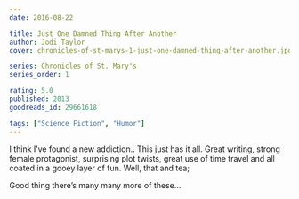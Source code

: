 ```yaml
---
date: 2016-08-22

title: Just One Damned Thing After Another
author: Jodi Taylor
cover: chronicles-of-st-marys-1-just-one-damned-thing-after-another.jpg

series: Chronicles of St. Mary's
series_order: 1

rating: 5.0
published: 2013
goodreads_id: 29661618

tags: ["Science Fiction", "Humor"]
---
```


I think I’ve found a new addiction.. This just has it all. Great writing, strong female protagonist, surprising plot twists, great use of time travel and all coated in a gooey layer of fun. Well, that and tea;

<!--more-->

Good thing there’s many many more of these…

